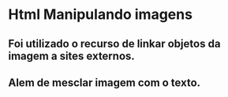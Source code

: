 # Html Manipulando imagens

## Foi utilizado o recurso de linkar objetos da imagem a sites externos. 

## Alem de mesclar imagem com o texto.